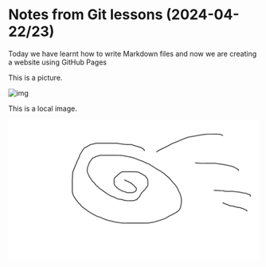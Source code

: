 # Notes from Git lessons  (2024-04-22/23)

Today we have learnt how to write Markdown files and now we are creating a website using GitHub Pages [](https://pages.github.com/)

This is a picture.

![img](https://www.imgonline.com.ua/examples/bee-on-daisy.jpg)

This is a local image.

![](image.png)
